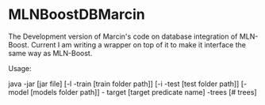 # MLNBoostDBMarcin

The Development version of Marcin's code on database integration of MLN-Boost.
Current I am writing a wrapper on top of it to make it interface the same way as MLN-Boost.

Usage:

java -jar [jar file] [-l -train [train folder path]] [-i -test [test folder path]] [-model [models folder path]] - target [target predicate name] -trees [# trees] 
